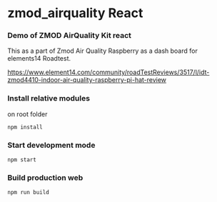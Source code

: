 # zmod_airquality React
### Demo of ZMOD AirQuality Kit react 


This as a part of Zmod Air Quality Raspberry as a dash board for elements14 Roadtest.

https://www.element14.com/community/roadTestReviews/3517/l/idt-zmod4410-indoor-air-quality-raspberry-pi-hat-review


### Install relative modules
on root folder
```
npm install 
```

### Start development mode
```
npm start
```
### Build production web
```
npm run build
```



